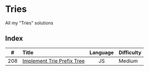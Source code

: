 # Tries

All my "Tries" solutions

## Index

| **#** | **Title**                            | **Language** | **Difficulty** |
| :---: | :----------------------------------- | :----------: | :------------- |
|  208  | [Implement Trie Prefix Tree](208.js) |      JS      | Medium         |
